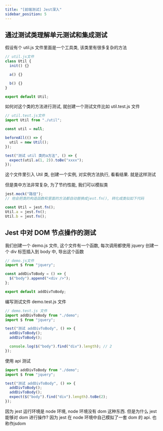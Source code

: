 ```yaml
---
title: "[前端测试] Jest深入"
sidebar_position: 5
---
```


## 通过测试类理解单元测试和集成测试

假设有个 util.js 文件里面是一个工具类, 该类里有很多复杂的方法

```js
// util.js文件
class Util {
  init() {}

  a() {}

  b() {}
}

export default Util;
```

如何对这个类的方法进行测试, 就创建一个测试文件比如 util.test.js 文件

```js
// util.test.js文件
import Util from "./util";

const util = null;

beforeAll(() => {
  util = new Util();
});

test("测试 util 类的a方法", () => {
  expect(util.a(1, 2)).toBe("xxxx");
});
```

这个文件里引入 Util 类, 创建一个实例, 对实例方法执行, 看看结果. 就是这样测试

但是类中方法非常复杂, 为了节约性能, 我们可以模拟类

```js
jest.mock("路径");
// 他会把类的构造函数和里面的方法都自动替换成jest.fn(), 转化成类似如下代码

const Util = jest.fn();
Util.a = jest.fn();
Util.b = jest.fn();
```

## Jest 中对 DOM 节点操作的测试

我们创建一个 demo.js 文件, 这个文件有一个函数, 每次调用都使用 jquery 创建一个 div 标签插入到 body 中, 导出这个函数

```js
// demo.js文件
import $ from "jquery";

const addDivToBody = () => {
  $("body").append("<div />");
};

export default addDivToBody;
```

编写测试文件 demo.test.js 文件

```js
// demo.test.js 文件
import addDivToBody from "./demo";
import $ from "jquery";

test("测试 addDivToBody", () => {
  addDivToBody();
  addDivToBody();

  console.log($("body").find("div").length); // 2
});
```

使用 api 测试

```js
import addDivToBody from "./demo";
import $ from "jquery";

test("测试 addDivToBody", () => {
  addDivToBody();
  addDivToBody();
  expect($("body").find("div").length).toBe(2);
});
```

因为 jest 运行环境是 node 环境, node 环境没有 dom 这种东西. 但是为什么 jest 能够对 dom 进行操作? 因为 jest 在 node 环境中自己模拟了一套 dom 的 api. 也称作jsdom
